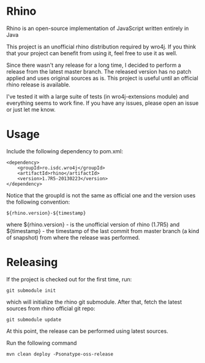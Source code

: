 Rhino
=====
Rhino is an open-source implementation of JavaScript written entirely in Java

This project is an unofficial rhino distribution required by wro4j. If you think that your project can benefit from using it, feel free to use it as well. 

Since there wasn't any release for a long time, I decided to perform a release from the latest master branch. The released version has no patch applied and uses original sources as is. This project is useful until an official rhino release is available.

I've tested it with a large suite of tests (in wro4j-extensions module) and everything seems to work fine. If you have any issues, please open an issue or just let me know.


Usage
=====
Include the following dependency to pom.xml:

    <dependency>
        <groupId>ro.isdc.wro4j</groupId>
        <artifactId>rhino</artifactId>    
        <version>1.7R5-20130223</version>
    </dependency> 
    
Notice that the groupId is not the same as official one and the version uses the following convention:

    ${rhino.version}-${timestamp}

where ${rhino.version} - is the unofficial version of rhino (1.7R5)
and ${timestamp} - the timestamp of the last commit from master branch (a kind of snapshot) from where the release was performed.

Releasing
=====
If the project is checked out for the first time, run:

    git submodule init

which will initialize the rhino git submodule.
After that, fetch the latest sources from rhino official git repo:

    git submodule update

At this point, the release can be performed using latest sources.

Run the following command

    mvn clean deploy -Psonatype-oss-release

